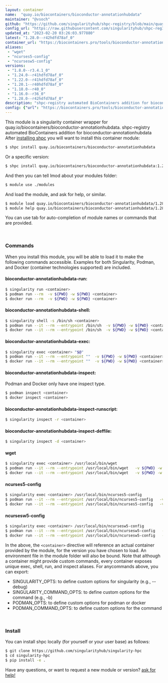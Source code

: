 ```yaml
---
layout: container
name:  "quay.io/biocontainers/bioconductor-annotationhubdata"
maintainer: "@vsoch"
github: "https://github.com/singularityhub/shpc-registry/blob/main/quay.io/biocontainers/bioconductor-annotationhubdata/container.yaml"
config_url: "https://raw.githubusercontent.com/singularityhub/shpc-registry/main/quay.io/biocontainers/bioconductor-annotationhubdata/container.yaml"
updated_at: "2023-02-20 03:26:03.977880"
latest: "1.28.0--r42hdfd78af_0"
container_url: "https://biocontainers.pro/tools/bioconductor-annotationhubdata"
aliases:
 - "wget"
 - "ncurses5-config"
 - "ncursesw5-config"
versions:
 - "1.8.0--r3.4.1_0"
 - "1.24.0--r41hdfd78af_0"
 - "1.22.0--r41hdfd78af_0"
 - "1.20.1--r40hdfd78af_0"
 - "1.18.0--r40_0"
 - "1.16.0--r36_0"
 - "1.28.0--r42hdfd78af_0"
description: "shpc-registry automated BioContainers addition for bioconductor-annotationhubdata"
config: {"url": "https://biocontainers.pro/tools/bioconductor-annotationhubdata", "maintainer": "@vsoch", "description": "shpc-registry automated BioContainers addition for bioconductor-annotationhubdata", "latest": {"1.28.0--r42hdfd78af_0": "sha256:cbb4f0c55539c284e9c3487d4b5eac915efc2d03ca9b1b4d4bac7385a7df907c"}, "tags": {"1.8.0--r3.4.1_0": "sha256:d1d90553bc03e39751e4084529355c327a822318fc8aaf2eb4c184fcd622ff57", "1.24.0--r41hdfd78af_0": "sha256:e3da2de3f97b49104d9f837fbe41cb44add5c1e481f5fd1ad49a4058935b3119", "1.22.0--r41hdfd78af_0": "sha256:c5c7c844a1aed70050d7c2ff12e980034dddd8af242711fc4789afa442056e9c", "1.20.1--r40hdfd78af_0": "sha256:1c598fd87c4b75c335c3df1e7b2b5a2a9c3b64423f4c9a7c291eafe44c56459f", "1.18.0--r40_0": "sha256:7270d2b6cb994cabdba8d28a7bcbed62cfc4e933c131455375541cb80ce9c753", "1.16.0--r36_0": "sha256:0db8b3be8b8f0a5171374bb409645152e2466d5174aed4b9a17ae361cfe96511", "1.28.0--r42hdfd78af_0": "sha256:cbb4f0c55539c284e9c3487d4b5eac915efc2d03ca9b1b4d4bac7385a7df907c"}, "docker": "quay.io/biocontainers/bioconductor-annotationhubdata", "aliases": {"wget": "/usr/local/bin/wget", "ncurses5-config": "/usr/local/bin/ncurses5-config", "ncursesw5-config": "/usr/local/bin/ncursesw5-config"}}
---
```


This module is a singularity container wrapper for quay.io/biocontainers/bioconductor-annotationhubdata.
shpc-registry automated BioContainers addition for bioconductor-annotationhubdata
After [installing shpc](#install) you will want to install this container module:


```bash
$ shpc install quay.io/biocontainers/bioconductor-annotationhubdata
```

Or a specific version:

```bash
$ shpc install quay.io/biocontainers/bioconductor-annotationhubdata:1.28.0--r42hdfd78af_0
```

And then you can tell lmod about your modules folder:

```bash
$ module use ./modules
```

And load the module, and ask for help, or similar.

```bash
$ module load quay.io/biocontainers/bioconductor-annotationhubdata/1.28.0--r42hdfd78af_0
$ module help quay.io/biocontainers/bioconductor-annotationhubdata/1.28.0--r42hdfd78af_0
```

You can use tab for auto-completion of module names or commands that are provided.

<br>

### Commands

When you install this module, you will be able to load it to make the following commands accessible.
Examples for both Singularity, Podman, and Docker (container technologies supported) are included.

#### bioconductor-annotationhubdata-run:

```bash
$ singularity run <container>
$ podman run --rm  -v ${PWD} -w ${PWD} <container>
$ docker run --rm  -v ${PWD} -w ${PWD} <container>
```

#### bioconductor-annotationhubdata-shell:

```bash
$ singularity shell -s /bin/sh <container>
$ podman run --it --rm --entrypoint /bin/sh  -v ${PWD} -w ${PWD} <container>
$ docker run --it --rm --entrypoint /bin/sh  -v ${PWD} -w ${PWD} <container>
```

#### bioconductor-annotationhubdata-exec:

```bash
$ singularity exec <container> "$@"
$ podman run --it --rm --entrypoint ""  -v ${PWD} -w ${PWD} <container> "$@"
$ docker run --it --rm --entrypoint ""  -v ${PWD} -w ${PWD} <container> "$@"
```

#### bioconductor-annotationhubdata-inspect:

Podman and Docker only have one inspect type.

```bash
$ podman inspect <container>
$ docker inspect <container>
```

#### bioconductor-annotationhubdata-inspect-runscript:

```bash
$ singularity inspect -r <container>
```

#### bioconductor-annotationhubdata-inspect-deffile:

```bash
$ singularity inspect -d <container>
```


#### wget

```bash
$ singularity exec <container> /usr/local/bin/wget
$ podman run --it --rm --entrypoint /usr/local/bin/wget   -v ${PWD} -w ${PWD} <container> -c " $@"
$ docker run --it --rm --entrypoint /usr/local/bin/wget   -v ${PWD} -w ${PWD} <container> -c " $@"
```


#### ncurses5-config

```bash
$ singularity exec <container> /usr/local/bin/ncurses5-config
$ podman run --it --rm --entrypoint /usr/local/bin/ncurses5-config   -v ${PWD} -w ${PWD} <container> -c " $@"
$ docker run --it --rm --entrypoint /usr/local/bin/ncurses5-config   -v ${PWD} -w ${PWD} <container> -c " $@"
```


#### ncursesw5-config

```bash
$ singularity exec <container> /usr/local/bin/ncursesw5-config
$ podman run --it --rm --entrypoint /usr/local/bin/ncursesw5-config   -v ${PWD} -w ${PWD} <container> -c " $@"
$ docker run --it --rm --entrypoint /usr/local/bin/ncursesw5-config   -v ${PWD} -w ${PWD} <container> -c " $@"
```



In the above, the `<container>` directive will reference an actual container provided
by the module, for the version you have chosen to load. An environment file in the
module folder will also be bound. Note that although a container
might provide custom commands, every container exposes unique exec, shell, run, and
inspect aliases. For anycommands above, you can export:

 - SINGULARITY_OPTS: to define custom options for singularity (e.g., --debug)
 - SINGULARITY_COMMAND_OPTS: to define custom options for the command (e.g., -b)
 - PODMAN_OPTS: to define custom options for podman or docker
 - PODMAN_COMMAND_OPTS: to define custom options for the command

<br>

### Install

You can install shpc locally (for yourself or your user base) as follows:

```bash
$ git clone https://github.com/singularityhub/singularity-hpc
$ cd singularity-hpc
$ pip install -e .
```

Have any questions, or want to request a new module or version? [ask for help!](https://github.com/singularityhub/singularity-hpc/issues)
